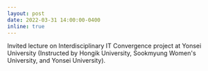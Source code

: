 ```yaml
---
layout: post
date: 2022-03-31 14:00:00-0400
inline: true
---
```


Invited lecture on Interdisciplinary IT Convergence project at Yonsei University 
(Instructed by Hongik University, Sookmyung Women's University, and Yonsei University).